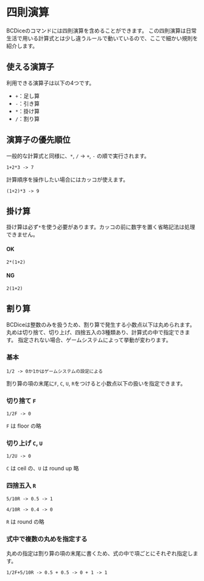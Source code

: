 # 四則演算

BCDiceのコマンドには四則演算を含めることができます。
この四則演算は日常生活で用いる計算式とは少し違うルールで動いているので、ここで細かい規則を紹介します。

## 使える演算子

利用できる演算子は以下の4つです。

- `+`：足し算
- `-`：引き算
- `*`：掛け算
- `/`：割り算

## 演算子の優先順位

一般的な計算式と同様に、`*`, `/` → `+`, `-` の順で実行されます。

```
1+2*3 -> 7
```

計算順序を操作したい場合にはカッコが使えます。
```
(1+2)*3 -> 9
```

## 掛け算

掛け算は必ず`*`を使う必要があります。カッコの前に数字を置く省略記法は処理できません。

#### OK

```
2*(1+2)
```

#### NG

```
2(1+2)
```


## 割り算

BCDiceは整数のみを扱うため、割り算で発生する小数点以下は丸められます。
丸めは切り捨て、切り上げ、四捨五入の3種類あり、計算式の中で指定できます。
指定されない場合、ゲームシステムによって挙動が変わります。

### 基本

```
1/2 -> 0か1かはゲームシステムの設定による
```

割り算の項の末尾に`F`, `C`, `U`, `R`をつけると小数点以下の扱いを指定できます。

### 切り捨て `F`

```
1/2F -> 0
```

`F` は floor の略


### 切り上げ `C`, `U`

```
1/2U -> 0
```

`C` は ceil の、`U` は round up 略

### 四捨五入 `R`

```
5/10R -> 0.5 -> 1
```
```
4/10R -> 0.4 -> 0
```

`R` は round の略

### 式中で複数の丸めを指定する

丸めの指定は割り算の項の末尾に書くため、式の中で項ごとにそれぞれ指定します。

```
1/2F+5/10R -> 0.5 + 0.5 -> 0 + 1 -> 1
```
